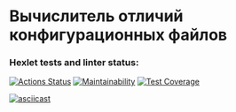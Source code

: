 # Вычислитель отличий конфигурационных файлов
### Hexlet tests and linter status:
[![Actions Status](https://github.com/hi-ar/java-project-71/workflows/hexlet-check/badge.svg)](https://github.com/hi-ar/java-project-71/actions) [![Maintainability](https://api.codeclimate.com/v1/badges/90a58ddf97433a11b0cc/maintainability)](https://codeclimate.com/github/hi-ar/java-project-71/maintainability) [![Test Coverage](https://api.codeclimate.com/v1/badges/90a58ddf97433a11b0cc/test_coverage)](https://codeclimate.com/github/hi-ar/java-project-71/test_coverage) 

[![asciicast](https://asciinema.org/a/b6rrXEYaCxB6g5086UMLK7NXq.svg)](https://asciinema.org/a/b6rrXEYaCxB6g5086UMLK7NXq)